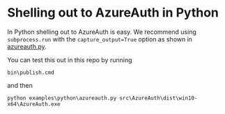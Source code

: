 # Shelling out to AzureAuth in Python

In Python shelling out to AzureAuth is easy. We recommend using `subprocess.run` with the `capture_output=True` option as shown in [azureauth.py](./azureauth.py).

You can test this out in this repo by running

```
bin\publish.cmd
```

and then

```
python examples\python\azureauth.py src\AzureAuth\dist\win10-x64\AzureAuth.exe
```